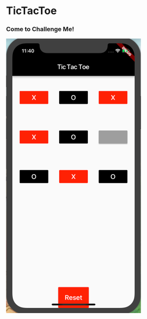 # TicTacToe
### Come to Challenge Me!
![](https://github.com/SherlockHolmes221/FlutterProject/blob/tictactoe/UI.png)


